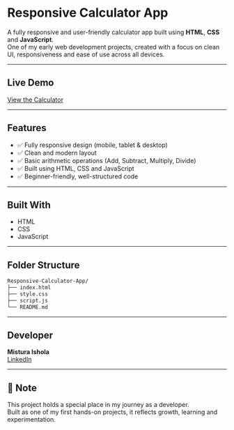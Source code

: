 # Responsive Calculator App

A fully responsive and user-friendly calculator app built using **HTML**, **CSS** and **JavaScript**.  
One of my early web development projects, created with a focus on clean UI, responsiveness and ease of use across all devices.

---

## Live Demo

 [View the Calculator](https://misturadev.github.io/Responsive-Calculator-App/)

---

## Features

- ✅ Fully responsive design (mobile, tablet & desktop)  
- ✅ Clean and modern layout  
- ✅ Basic arithmetic operations (Add, Subtract, Multiply, Divide)  
- ✅ Built using HTML, CSS and JavaScript  
- ✅ Beginner-friendly, well-structured code

---

##  Built With

- HTML  
- CSS  
- JavaScript  

---

## Folder Structure

```bash
Responsive-Calculator-App/
├── index.html
├── style.css
├── script.js
└── README.md
```

---

## Developer

**Mistura Ishola**  
[LinkedIn](https://www.linkedin.com/in/mistura-ishola)


---

## 💖 Note

This project holds a special place in my journey as a developer.  
Built as one of my first hands-on projects, it reflects growth, learning and experimentation.
